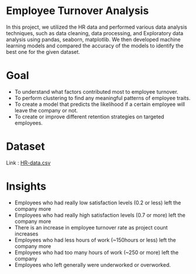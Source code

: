 # Employee Turnover Analysis

In this project, we utilized the HR data and performed various data analysis techniques, 
such as data cleaning, data processing, and Exploratory data analysis using pandas, seaborn, matplotlib.
We then developed machine learning models and compared the accuracy of the models to identify the best one for the given dataset.

# Goal 
- To understand what factors contributed most to employee turnover.
- To perform clustering to find any meaningful patterns of employee traits.
- To create a model that predicts the likelihood if a certain employee will leave the company or not.
- To create or improve different retention strategies on targeted employees.

# Dataset

Link : [HR-data.csv](https://github.com/VinayMeesaraganda/Python-Projects/files/11165153/HR-data.csv)

# Insights

- Employees who had really low satisfaction levels (0.2 or less) left the company more
- Employees who had really high satisfaction levels (0.7 or more) left the company more
- There is an increase in employee turnover rate as project count increases
- Employees who had less hours of work (~150hours or less) left the company more
- Employees who had too many hours of work (~250 or more) left the company
- Employees who left generally were underworked or overworked.

